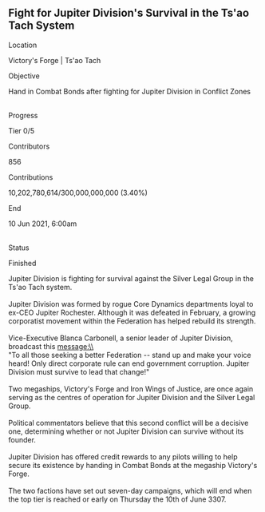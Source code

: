 ## Fight for Jupiter Division\'s Survival in the Ts\'ao Tach System

Location

Victory\'s Forge \| Ts\'ao Tach

Objective

Hand in Combat Bonds after fighting for Jupiter Division in Conflict
Zones

\
Progress

Tier 0/5

Contributors

856

Contributions

10,202,780,614/300,000,000,000 (3.40%)

End

10 Jun 2021, 6:00am

\
Status

Finished

Jupiter Division is fighting for survival against the Silver Legal Group
in the Ts\'ao Tach system.\
\
Jupiter Division was formed by rogue Core Dynamics departments loyal to
ex-CEO Jupiter Rochester. Although it was defeated in February, a
growing corporatist movement within the Federation has helped rebuild
its strength.\
\
Vice-Executive Blanca Carbonell, a senior leader of Jupiter Division,
broadcast this [message:\\\\](message:\\)\
\"To all those seeking a better Federation -- stand up and make your
voice heard! Only direct corporate rule can end government corruption.
Jupiter Division must survive to lead that change!\"\
\
Two megaships, Victory\'s Forge and Iron Wings of Justice, are once
again serving as the centres of operation for Jupiter Division and the
Silver Legal Group.\
\
Political commentators believe that this second conflict will be a
decisive one, determining whether or not Jupiter Division can survive
without its founder.\
\
Jupiter Division has offered credit rewards to any pilots willing to
help secure its existence by handing in Combat Bonds at the megaship
Victory\'s Forge.\
\
The two factions have set out seven-day campaigns, which will end when
the top tier is reached or early on Thursday the 10th of June 3307.
